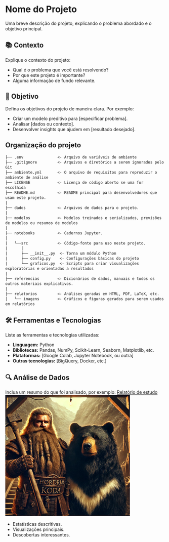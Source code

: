 # Nome do Projeto

Uma breve descrição do projeto, explicando o problema abordado e o objetivo principal.

## 📚 Contexto

Explique o contexto do projeto:
- Qual é o problema que você está resolvendo?
- Por que este projeto é importante?
- Alguma informação de fundo relevante.

## 🎯 Objetivo

Defina os objetivos do projeto de maneira clara. Por exemplo:
- Criar um modelo preditivo para [especificar problema].
- Analisar [dados ou contexto].
- Desenvolver insights que ajudem em [resultado desejado].

## Organização do projeto

```
├── .env               <- Arquivo de variáveis de ambiente
├── .gitignore         <- Arquivos e diretórios a serem ignorados pelo Git
├── ambiente.yml       <- O arquivo de requisitos para reproduzir o ambiente de análise
├── LICENSE            <- Licença de código aberto se uma for escolhida
├── README.md          <- README principal para desenvolvedores que usam este projeto.
|
├── dados              <- Arquivos de dados para o projeto.
|
├── modelos            <- Modelos treinados e serializados, previsões de modelos ou resumos de modelos
|
├── notebooks          <- Cadernos Jupyter.
│
|   └──src             <- Código-fonte para uso neste projeto.
|      │
|      ├── __init__.py  <- Torna um módulo Python
|      ├── config.py    <- Configurações básicas do projeto
|      └── graficos.py  <- Scripts para criar visualizações exploratórias e orientadas a resultados
|
├── referencias        <- Dicionários de dados, manuais e todos os outros materiais explicativos.
|
├── relatorios         <- Análises geradas em HTML, PDF, LaTeX, etc.
│   └── imagens        <- Gráficos e figuras gerados para serem usados em relatórios
```

## 🛠 Ferramentas e Tecnologias

Liste as ferramentas e tecnologias utilizadas:
- **Linguagem:** Python
- **Bibliotecas:** Pandas, NumPy, Scikit-Learn, Seaborn, Matplotlib, etc.
- **Plataformas:** [Google Colab, Jupyter Notebook, ou outra]
- **Outras tecnologias:** [BigQuery, Docker, etc.]

## 🔍 Análise de Dados

Inclua um resumo do que foi analisado, por exemplo:
[Relatório de estudo](relatorios/relatorio.pdf)
![imagem](relatorios/imagens/teste.png)
- Estatísticas descritivas.
- Visualizações principais.
- Descobertas interessantes.
